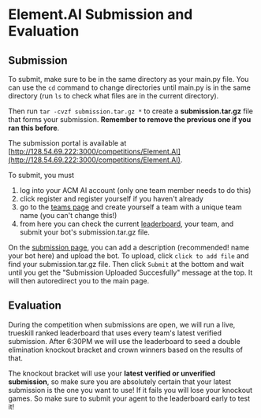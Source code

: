 # Element.AI Submission and Evaluation

## Submission
To submit, make sure to be in the same directory as your main.py file. You can use the `cd` command to change directories until main.py is in the same directory (run `ls` to check what files are in the current directory).

Then run `tar -cvzf submission.tar.gz *` to create a **submission.tar.gz** file that forms your submission. **Remember to remove the previous one if you ran this before**.

The submission portal is available at [http://128.54.69.222:3000/competitions/Element.AI](http://128.54.69.222:3000/competitions/Element.AI).

To submit, you must
1. log into your ACM AI account (only one team member needs to do this)
2. click register and register yourself if you haven't already
3. go to the [teams page](http://128.54.69.222:3000/competitions/Element.AI/teams) and create yourself a team with a unique team name (you can't change this!)
4. from here you can check the current [leaderboard](http://128.54.69.222:3000/competitions/Element.AI/leaderboard), your team, and submit your bot's submission.tar.gz file.

On the [submission page](http://128.54.69.222:3000/competitions/Element.AI/upload), you can add a description (recommended! name your bot here) and upload the bot. To upload, click `click to add file` and find your submission.tar.gz file. Then click `Submit` at the bottom and wait until you get the "Submission Uploaded Succesfully" message at the top. It will then autoredirect you to the main page.

## Evaluation

During the competition when submissions are open, we will run a live, trueskill ranked leaderboard that uses every team's latest verified submission. After 6:30PM we will use the leaderboard to seed a double elimination knockout bracket and crown winners based on the results of that.

The knockout bracket will use your **latest verified or unverified submission**, so make sure you are absolutely certain that your latest submission is the one you want to use! If it fails you will lose your knockout games. So make sure to submit your agent to the leaderboard early to test it!